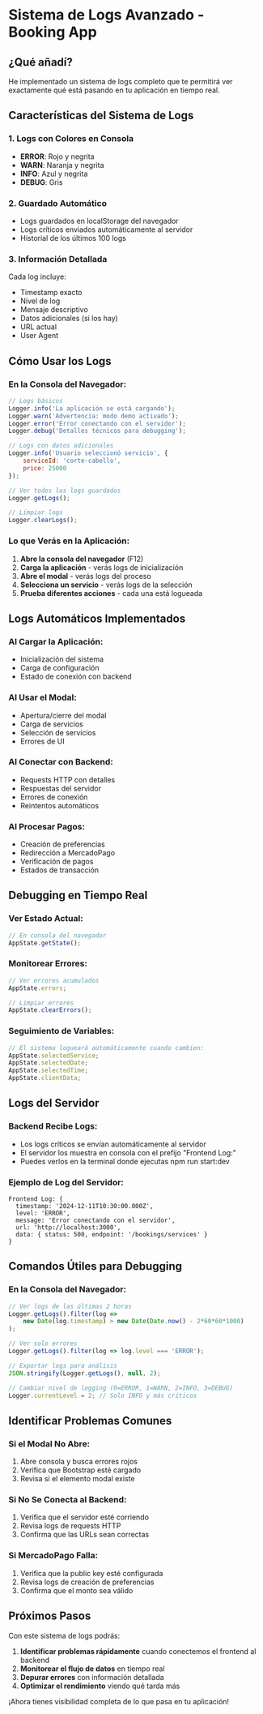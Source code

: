 # Sistema de Logs Avanzado - Booking App

## ¿Qué añadí?

He implementado un sistema de logs completo que te permitirá ver exactamente qué está pasando en tu aplicación en tiempo real.

## Características del Sistema de Logs

### 1. **Logs con Colores en Consola**
- **ERROR**: Rojo y negrita
- **WARN**: Naranja y negrita  
- **INFO**: Azul y negrita
- **DEBUG**: Gris

### 2. **Guardado Automático**
- Logs guardados en localStorage del navegador
- Logs críticos enviados automáticamente al servidor
- Historial de los últimos 100 logs

### 3. **Información Detallada**
Cada log incluye:
- Timestamp exacto
- Nivel de log
- Mensaje descriptivo
- Datos adicionales (si los hay)
- URL actual
- User Agent

## Cómo Usar los Logs

### **En la Consola del Navegador:**
```javascript
// Logs básicos
Logger.info('La aplicación se está cargando');
Logger.warn('Advertencia: modo demo activado');
Logger.error('Error conectando con el servidor');
Logger.debug('Detalles técnicos para debugging');

// Logs con datos adicionales
Logger.info('Usuario seleccionó servicio', { 
    serviceId: 'corte-cabello', 
    price: 25000 
});

// Ver todos los logs guardados
Logger.getLogs();

// Limpiar logs
Logger.clearLogs();
```

### **Lo que Verás en la Aplicación:**
1. **Abre la consola del navegador** (F12)
2. **Carga la aplicación** - verás logs de inicialización
3. **Abre el modal** - verás logs del proceso
4. **Selecciona un servicio** - verás logs de la selección
5. **Prueba diferentes acciones** - cada una está logueada

## Logs Automáticos Implementados

### **Al Cargar la Aplicación:**
- Inicialización del sistema
- Carga de configuración
- Estado de conexión con backend

### **Al Usar el Modal:**
- Apertura/cierre del modal
- Carga de servicios
- Selección de servicios
- Errores de UI

### **Al Conectar con Backend:**
- Requests HTTP con detalles
- Respuestas del servidor
- Errores de conexión
- Reintentos automáticos

### **Al Procesar Pagos:**
- Creación de preferencias
- Redirección a MercadoPago
- Verificación de pagos
- Estados de transacción

## Debugging en Tiempo Real

### **Ver Estado Actual:**
```javascript
// En consola del navegador
AppState.getState();
```

### **Monitorear Errores:**
```javascript
// Ver errores acumulados
AppState.errors;

// Limpiar errores
AppState.clearErrors();
```

### **Seguimiento de Variables:**
```javascript
// El sistema logueará automáticamente cuando cambien:
AppState.selectedService;
AppState.selectedDate;
AppState.selectedTime;
AppState.clientData;
```

## Logs del Servidor

### **Backend Recibe Logs:**
- Los logs críticos se envían automáticamente al servidor
- El servidor los muestra en consola con el prefijo "Frontend Log:"
- Puedes verlos en la terminal donde ejecutas npm run start:dev

### **Ejemplo de Log del Servidor:**
```
Frontend Log: {
  timestamp: '2024-12-11T10:30:00.000Z',
  level: 'ERROR',
  message: 'Error conectando con el servidor',
  url: 'http://localhost:3000',
  data: { status: 500, endpoint: '/bookings/services' }
}
```

## Comandos Útiles para Debugging

### **En la Consola del Navegador:**
```javascript
// Ver logs de las últimas 2 horas
Logger.getLogs().filter(log => 
    new Date(log.timestamp) > new Date(Date.now() - 2*60*60*1000)
);

// Ver solo errores
Logger.getLogs().filter(log => log.level === 'ERROR');

// Exportar logs para análisis
JSON.stringify(Logger.getLogs(), null, 2);

// Cambiar nivel de logging (0=ERROR, 1=WARN, 2=INFO, 3=DEBUG)
Logger.currentLevel = 2; // Solo INFO y más críticos
```

## Identificar Problemas Comunes

### **Si el Modal No Abre:**
1. Abre consola y busca errores rojos
2. Verifica que Bootstrap esté cargado
3. Revisa si el elemento modal existe

### **Si No Se Conecta al Backend:**
1. Verifica que el servidor esté corriendo
2. Revisa logs de requests HTTP
3. Confirma que las URLs sean correctas

### **Si MercadoPago Falla:**
1. Verifica que la public key esté configurada
2. Revisa logs de creación de preferencias
3. Confirma que el monto sea válido

## Próximos Pasos

Con este sistema de logs podrás:
1. **Identificar problemas rápidamente** cuando conectemos el frontend al backend
2. **Monitorear el flujo de datos** en tiempo real
3. **Depurar errores** con información detallada
4. **Optimizar el rendimiento** viendo qué tarda más

¡Ahora tienes visibilidad completa de lo que pasa en tu aplicación! 